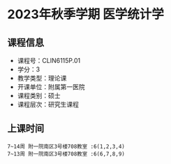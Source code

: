 # 2023年秋季学期 医学统计学 






## 课程信息

- 课程号：CLIN6115P.01
- 学分：3
- 教学类型：理论课
- 开课单位：附属第一医院
- 课程类别：硕士
- 课程层次：研究生课程

## 上课时间

```
7~14周 附一院南区3号楼708教室 :6(1,2,3,4)
7~13周 附一院南区3号楼708教室 :6(6,7,8,9)
```


